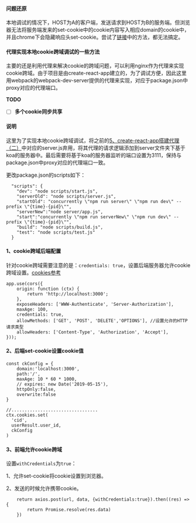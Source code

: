 #### 问题还原
本地调试的情况下，HOST为A的客户端，发送请求到HOST为B的服务端。但浏览器无法将服务端发来的set-cookie中的cookie内容写入相应domain的cookie中，并且chrome下会隐藏响应头set-cookie。尝试了[链接](https://stackoverflow.com/questions/1134290/cookies-on-localhost-with-explicit-domain)中的方法，都无法搞定。

#### 代理实现本地cookie跨域调试的一些方法
主要的还是利用代理来解决cookie的跨域问题，可以利用nginx作为代理来实现cookie跨域。由于项目是由create-react-app建立的，为了调试方便，因此这里用webpack的webpack-dev-server提供的代理来实现，对应于package.json中proxy对应的代理端口。

**TODO**

- [ ] **多个cookie同步共享**


#### 说明
这里为了实现本地cookie跨域调试，将之前的[5、create-react-app搭建代理（二）](https://github.com/BUPTlhuanyu/react-music-lhy/blob/master/blog/D2/5%E3%80%81create-react-app%E6%90%AD%E5%BB%BA%E4%BB%A3%E7%90%86%EF%BC%88%E4%BA%8C%EF%BC%89.md)中对应的server.js弃用，将其代理的请求逻辑添加到server文件夹下基于koa的服务器中。最后需要将基于koa的服务器监听的端口设置为3111，保持与package.json中proxy对应的代理端口一致。

更改package.json的scripts如下：

```
  "scripts": {
    "dev": "node scripts/start.js",
    "serverOld": "node scripts/server.js",
    "startOld": "concurrently \"npm run server\" \"npm run dev\" --prefix \"{time}-{pid}\"",
    "serverNew":"node server/app.js",
    "start":"concurrently \"npm run serverNew\" \"npm run dev\" --prefix \"{time}-{pid}\"",
    "build": "node scripts/build.js",
    "test": "node scripts/test.js"
  }
```

#### 1、cookie跨域后端配置
针对cookie跨域需要注意的是：`credentials: true`，设置后端服务器允许cookie跨域设置。[cookies参考](https://developer.mozilla.org/zh-CN/docs/Web/HTTP/Cookies)
```
app.use(cors({
    origin: function (ctx) {
        return 'http://localhost:3000';
    },
    exposeHeaders: ['WWW-Authenticate', 'Server-Authorization'],
    maxAge: 100,
    credentials: true,
    allowMethods: ['GET', 'POST', 'DELETE','OPTIONS'], //设置允许的HTTP请求类型
    allowHeaders: ['Content-Type', 'Authorization', 'Accept'],
}));
```

#### 2、后端set-cookie设置cookie值

```
const ckConfig = {
    domain:'localhost:3000',
    path:'/',
    maxAge: 10 * 60 * 1000,
    // expires: new Date('2019-05-15'),
    httpOnly:false,
    overwrite:false
}

//.................................
ctx.cookies.set(
  'cid',
  userResult.user_id,
  ckConfig
)
```

#### 3、前端允许cookie跨域
设置`withCredentials`为`true`：

1、允许set-cookie将cookie设置到浏览器。

2、发送的时候允许携带cookie。
```
    return axios.post(url, data, {withCredentials:true}).then((res) => {
        return Promise.resolve(res.data)
    })
```